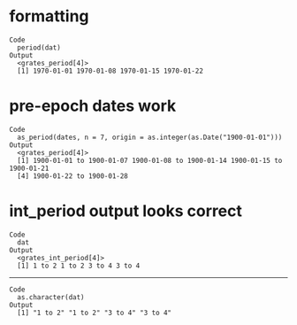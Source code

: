 # formatting

    Code
      period(dat)
    Output
      <grates_period[4]>
      [1] 1970-01-01 1970-01-08 1970-01-15 1970-01-22

# pre-epoch dates work

    Code
      as_period(dates, n = 7, origin = as.integer(as.Date("1900-01-01")))
    Output
      <grates_period[4]>
      [1] 1900-01-01 to 1900-01-07 1900-01-08 to 1900-01-14 1900-01-15 to 1900-01-21
      [4] 1900-01-22 to 1900-01-28

# int_period output looks correct

    Code
      dat
    Output
      <grates_int_period[4]>
      [1] 1 to 2 1 to 2 3 to 4 3 to 4

---

    Code
      as.character(dat)
    Output
      [1] "1 to 2" "1 to 2" "3 to 4" "3 to 4"

